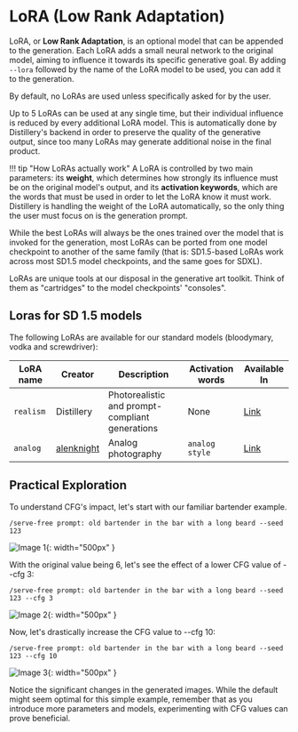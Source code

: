 # LoRA (Low Rank Adaptation)

LoRA, or **Low Rank Adaptation**, is an optional model that can be appended to the generation. Each LoRA adds a small neural network to the original model, aiming to influence it towards its specific generative goal. By adding `--lora` followed by the name of the LoRA model to be used, you can add it to the generation. 

By default, no LoRAs are used unless specifically asked for by the user.

Up to 5 LoRAs can be used at any single time, but their individual influence is reduced by every additional LoRA model. This is automatically done by Distillery's backend in order to preserve the quality of the generative output, since too many LoRAs may generate additional noise in the final product.

!!! tip "How LoRAs actually work"
    A LoRA is controlled by two main parameters: its **weight**, which determines how strongly its influence must be on the original model's output, and its **activation keywords**, which are the words that must be used in order to let the LoRA know it must work. Distillery is handling the weight of the LoRA automatically, so the only thing the user must focus on is the generation prompt.

While the best LoRAs will always be the ones trained over the model that is invoked for the generation, most LoRAs can be ported from one model checkpoint to another of the same family (that is: SD1.5-based LoRAs work across most SD1.5 model checkpoints, and the same goes for SDXL). 

LoRAs are unique tools at our disposal in the generative art toolkit. Think of them as "cartridges" to the model checkpoints' "consoles".

## Loras for SD 1.5 models

The following LoRAs are available for our standard models (bloodymary, vodka and screwdriver):


| LoRA name  | Creator  | Description  | Activation words  | Available In                        |
|------------|----------|--------------|-------------------|-------------------------------------|
| ```realism```     | Distillery   | Photorealistic and prompt-compliant generations | None | [Link](https://civitai.com/models/90467?modelVersionId=105772) |
| ```analog```     | [alenknight](https://civitai.com/user/alenknight)   | Analog photography | ```analog style``` | [Link](https://example.com/link2)|



## Practical Exploration

To understand CFG's impact, let's start with our familiar bartender example.

```plaintext
/serve-free prompt: old bartender in the bar with a long beard --seed 123
```

![Image 1](1_starting_image.png){: width="500px" }

With the original value being 6, let's see the effect of a lower CFG value of --cfg 3:

```plaintext
/serve-free prompt: old bartender in the bar with a long beard --seed 123 --cfg 3
```
![Image 2](2_cfg_3.png){: width="500px" }

Now, let's drastically increase the CFG value to --cfg 10:

```plaintext
/serve-free prompt: old bartender in the bar with a long beard --seed 123 --cfg 10
```
![Image 3](3_cfg_10.png){: width="500px" }

Notice the significant changes in the generated images. While the default might seem optimal for this simple example, remember that as you introduce more parameters and models, experimenting with CFG values can prove beneficial.


